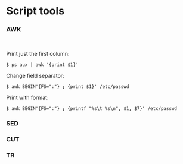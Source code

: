 
# Script tools

### AWK

<br>

Print just the first column:


    $ ps aux | awk '{print $1}'


Change field separator:

    $ awk BEGIN'{FS=":"} ; {print $1}' /etc/passwd


Print with format:

    $ awk BEGIN'{FS=":"} ; {printf "%s\t %s\n", $1, $7}' /etc/passwd



### SED

### CUT

### TR


